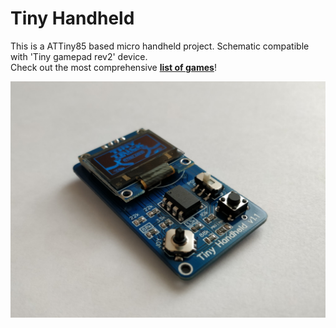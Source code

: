 # Tiny Handheld
This is a ATTiny85 based micro handheld project.
Schematic compatible with 'Tiny gamepad rev2' device.  
Check out the most comprehensive **[list of games](./software/games)**!

![V1.1 Top Side](/hardware/tiny-handheld/v1.1/Photo_Top_Side.jpg)
